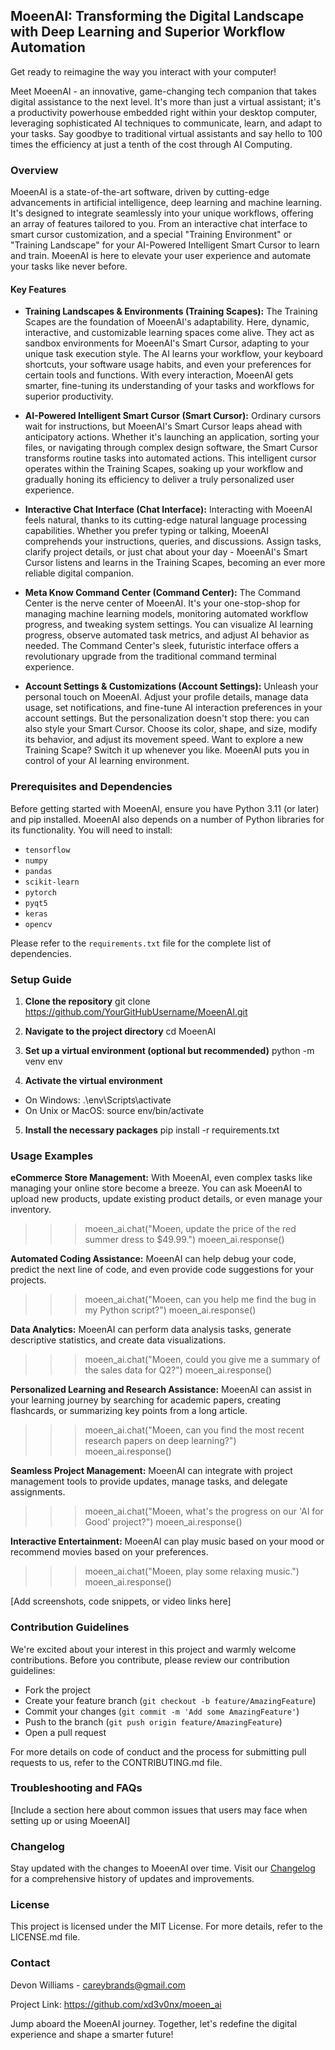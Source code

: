 ## MoeenAI: Transforming the Digital Landscape with Deep Learning and Superior Workflow Automation

Get ready to reimagine the way you interact with your computer!

Meet MoeenAI - an innovative, game-changing tech companion that takes digital assistance to the next level.
It's more than just a virtual assistant; it's a productivity powerhouse embedded right within your desktop computer, 
leveraging sophisticated AI techniques to communicate, learn, and adapt to your tasks. Say goodbye to
traditional virtual assistants and say hello to 100 times the efficiency at just a tenth of the cost through AI Computing.

### Overview

MoeenAI is a state-of-the-art software, driven by cutting-edge advancements in artificial intelligence, deep learning and machine learning.
It's designed to integrate seamlessly into your unique workflows, offering an array of features tailored to you. From an interactive chat
interface to smart cursor customization, and a special "Training Environment" or "Training Landscape" for your AI-Powered Intelligent Smart Cursor
to learn and train. MoeenAI is here to elevate your user experience and automate your tasks like never before.

#### Key Features

* **Training Landscapes & Environments (Training Scapes):** The Training Scapes are the foundation of MoeenAI's adaptability.
Here, dynamic, interactive, and customizable learning spaces come alive. They act as sandbox environments for MoeenAI's Smart Cursor,
adapting to your unique task execution style. The AI learns your workflow, your keyboard shortcuts, your software usage habits, and
even your preferences for certain tools and functions. With every interaction, MoeenAI gets smarter, fine-tuning its understanding of
your tasks and workflows for superior productivity.

* **AI-Powered Intelligent Smart Cursor (Smart Cursor):** Ordinary cursors wait for instructions, but MoeenAI's Smart Cursor leaps ahead
with anticipatory actions. Whether it's launching an application, sorting your files, or navigating through complex design software,
the Smart Cursor transforms routine tasks into automated actions. This intelligent cursor operates within the Training Scapes, soaking up
your workflow and gradually honing its efficiency to deliver a truly personalized user experience.

* **Interactive Chat Interface (Chat Interface):** Interacting with MoeenAI feels natural, thanks to its cutting-edge natural language processing
capabilities. Whether you prefer typing or talking, MoeenAI comprehends your instructions, queries, and discussions. Assign tasks, clarify
project details, or just chat about your day - MoeenAI's Smart Cursor listens and learns in the Training Scapes, becoming an ever more reliable
digital companion.

* **Meta Know Command Center (Command Center):** The Command Center is the nerve center of MoeenAI. It's your one-stop-shop for managing
machine learning models, monitoring automated workflow progress, and tweaking system settings. You can visualize AI learning progress, observe
automated task metrics, and adjust AI behavior as needed. The Command Center's sleek, futuristic interface offers a revolutionary upgrade from
the traditional command terminal experience.

* **Account Settings & Customizations (Account Settings):** Unleash your personal touch on MoeenAI. Adjust your profile details, manage data usage,
set notifications, and fine-tune AI interaction preferences in your account settings. But the personalization doesn't stop there: you can also style
your Smart Cursor. Choose its color, shape, and size, modify its behavior, and adjust its movement speed. Want to explore a new Training Scape?
Switch it up whenever you like. MoeenAI puts you in control of your AI learning environment.

### Prerequisites and Dependencies

Before getting started with MoeenAI, ensure you have Python 3.11 (or later) and pip installed. MoeenAI also depends on a number of Python libraries
for its functionality. You will need to install:

- `tensorflow`
- `numpy`
- `pandas`
- `scikit-learn`
- `pytorch`
- `pyqt5`
- `keras`
- `opencv`

Please refer to the `requirements.txt` file for the complete list of dependencies.

### Setup Guide

1. **Clone the repository**
git clone https://github.com/YourGitHubUsername/MoeenAI.git

2. **Navigate to the project directory**
cd MoeenAI

3. **Set up a virtual environment (optional but recommended)**
python -m venv env

4. **Activate the virtual environment**
- On Windows:
  .\env\Scripts\activate
- On Unix or MacOS:
  source env/bin/activate
  
5. **Install the necessary packages**
pip install -r requirements.txt

### Usage Examples

**eCommerce Store Management:** With MoeenAI, even complex tasks like managing your online store become a breeze. You can ask MoeenAI to
upload new products, update existing product details, or even manage your inventory.
>>> moeen_ai.chat("Moeen, update the price of the red summer dress to $49.99.")
>>> moeen_ai.response()

**Automated Coding Assistance:** MoeenAI can help debug your code, predict the next line of code, and even provide code suggestions for your projects.
>>> moeen_ai.chat("Moeen, can you help me find the bug in my Python script?")
>>> moeen_ai.response()

**Data Analytics:** MoeenAI can perform data analysis tasks, generate descriptive statistics, and create data visualizations.
>>> moeen_ai.chat("Moeen, could you give me a summary of the sales data for Q2?")
>>> moeen_ai.response()

**Personalized Learning and Research Assistance:** MoeenAI can assist in your learning journey by searching for academic papers, creating flashcards,
or summarizing key points from a long article.
>>> moeen_ai.chat("Moeen, can you find the most recent research papers on deep learning?")
>>> moeen_ai.response()

**Seamless Project Management:** MoeenAI can integrate with project management tools to provide updates, manage tasks, and delegate assignments.
>>> moeen_ai.chat("Moeen, what's the progress on our 'AI for Good' project?")
>>> moeen_ai.response()

**Interactive Entertainment:** MoeenAI can play music based on your mood or recommend movies based on your preferences.
>>> moeen_ai.chat("Moeen, play some relaxing music.")
>>> moeen_ai.response()

[Add screenshots, code snippets, or video links here]

### Contribution Guidelines

We're excited about your interest in this project and warmly welcome contributions. Before you contribute, please review our contribution guidelines:

- Fork the project
- Create your feature branch (`git checkout -b feature/AmazingFeature`)
- Commit your changes (`git commit -m 'Add some AmazingFeature'`)
- Push to the branch (`git push origin feature/AmazingFeature`)
- Open a pull request

For more details on code of conduct and the process for submitting pull requests to us, refer to the CONTRIBUTING.md file.

### Troubleshooting and FAQs

[Include a section here about common issues that users may face when setting up or using MoeenAI]

### Changelog

Stay updated with the changes to MoeenAI over time. Visit our [Changelog](LINK_TO_CHANGELOG.md) for a comprehensive history of updates and improvements.

### License

This project is licensed under the MIT License. For more details, refer to the LICENSE.md file.

### Contact

Devon Williams - careybrands@gmail.com

Project Link: https://github.com/xd3v0nx/moeen_ai

Jump aboard the MoeenAI journey. Together, let's redefine the digital experience and shape a smarter future!
